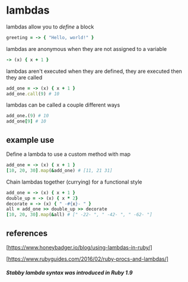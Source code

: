 # lambdas

lambdas allow you to *define* a block

```ruby
greeting = -> { "Hello, world!" }
```

lambdas are anonymous when they are not assigned to a variable

```ruby
-> (x) { x + 1 }
```

lambdas aren't executed when they are defined, they are executed then they are called

```ruby
add_one = -> (x) { x + 1 }
add_one.call(9) # 10
```

lambdas can be called a couple different ways

```ruby
add_one.(9) # 10
add_one[9] # 10
```

## example use

Define a lambda to use a custom method with map

  ```ruby
  add_one = -> (x) { x + 1 }
  [10, 20, 30].map(&add_one) # [11, 21 31]
  ```

Chain lambdas together (currying) for a functional style

```ruby
add_one = -> (x) { x + 1 }
double_up = -> (x) { x * 2}
decorate = -> (x) { " -#{x}- " }
all = add_one >> double_up >> decorate
[10, 20, 30].map(&all) # [" -22- ", " -42- ", " -62- "]
```

## references

[https://www.honeybadger.io/blog/using-lambdas-in-ruby/]

[https://www.rubyguides.com/2016/02/ruby-procs-and-lambdas/]

##### Stabby lambda syntax was introduced in Ruby 1.9